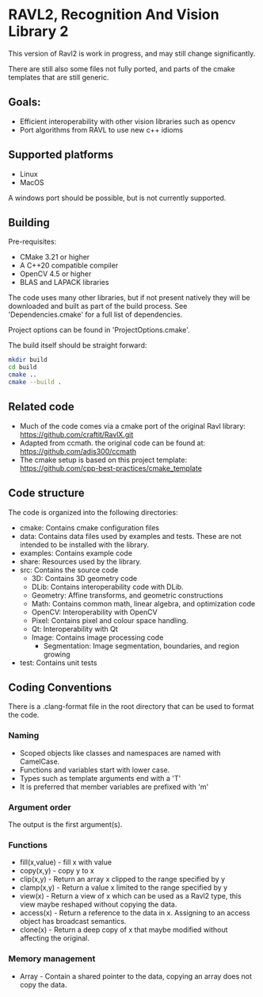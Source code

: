 # RAVL2,  Recognition And Vision Library 2

This version of Ravl2 is work in progress, and may still change significantly.

There are still also some files not fully ported, and parts of the cmake
templates that are still generic.

## Goals:

 - Efficient interoperability with other vision libraries such as opencv
 - Port algorithms from RAVL to use new c++ idioms

## Supported platforms

 - Linux
 - MacOS 

A windows port should be possible, but is not currently supported.

## Building

Pre-requisites:

 - CMake 3.21 or higher
 - A C++20 compatible compiler
 - OpenCV 4.5 or higher
 - BLAS and LAPACK libraries

The code uses many other libraries, but if not present natively they will be downloaded and built as part of the build process.
See 'Dependencies.cmake' for a full list of dependencies.

Project options can be found in 'ProjectOptions.cmake'.

The build itself should be straight forward:

```bash
mkdir build
cd build
cmake ..
cmake --build .
```


## Related code

  - Much of the code comes via a cmake port of the original Ravl library: https://github.com/craftit/RavlX.git
  - Adapted from ccmath. the original code can be found at: https://github.com/adis300/ccmath
  - The cmake setup is based on this project template: https://github.com/cpp-best-practices/cmake_template

## Code structure

The code is organized into the following directories:

- cmake: Contains cmake configuration files
- data: Contains data files used by examples and tests. These are not intended to be installed with the library.
- examples: Contains example code
- share: Resources used by the library. 
- src: Contains the source code
  - 3D: Contains 3D geometry code
  - DLib: Contains interoperability code with DLib.
  - Geometry: Affine transforms, and geometric constructions
  - Math: Contains common math, linear algebra, and optimization code
  - OpenCV: Interoperability with OpenCV
  - Pixel: Contains pixel and colour space handling.
  - Qt: Interoperability with Qt
  - Image: Contains image processing code
    - Segmentation: Image segmentation, boundaries, and region growing
- test: Contains unit tests

## Coding Conventions

There is a .clang-format file in the root directory that can be used to format the code.

### Naming

 * Scoped objects like classes and namespaces are named with CamelCase. 
 * Functions and variables start with lower case.
 * Types such as template arguments end with a 'T'
 * It is preferred that member variables are prefixed with 'm'

### Argument order

The output is the first argument(s).

### Functions

 * fill(x,value) - fill x with value
 * copy(x,y) - copy y to x
 * clip(x,y) - Return an array x clipped to the range specified by y
 * clamp(x,y) - Return a value x limited to the range specified by y
 * view(x) - Return a view of x which can be used as a Ravl2 type, this view maybe reshaped without copying the data.
 * access(x) - Return a reference to the data in x.  Assigning to an access object has broadcast semantics.
 * clone(x) - Return a deep copy of x that maybe modified without affecting the original.

### Memory management

  * Array<x> - Contain a shared pointer to the data, copying an array does not copy the data.


